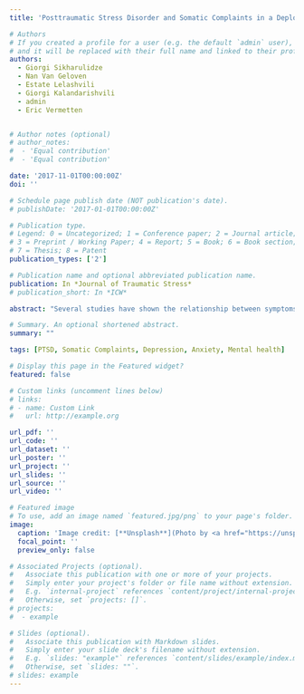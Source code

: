 ```yaml
---
title: 'Posttraumatic Stress Disorder and Somatic Complaints in a Deployed Cohort of Georgian Military Personnel: Mediating Effect of Depression and Anxiety'

# Authors
# If you created a profile for a user (e.g. the default `admin` user), write the username (folder name) here
# and it will be replaced with their full name and linked to their profile.
authors:
  - Giorgi Sikharulidze
  - Nan Van Geloven
  - Estate Lelashvili
  - Giorgi Kalandarishvili
  - admin
  - Eric Vermetten


# Author notes (optional)
# author_notes:
#  - 'Equal contribution'
#  - 'Equal contribution'

date: '2017-11-01T00:00:00Z'
doi: ''

# Schedule page publish date (NOT publication's date).
# publishDate: '2017-01-01T00:00:00Z'

# Publication type.
# Legend: 0 = Uncategorized; 1 = Conference paper; 2 = Journal article;
# 3 = Preprint / Working Paper; 4 = Report; 5 = Book; 6 = Book section;
# 7 = Thesis; 8 = Patent
publication_types: ['2']

# Publication name and optional abbreviated publication name.
publication: In *Journal of Traumatic Stress*
# publication_short: In *ICW*

abstract: "Several studies have shown the relationship between symptoms of posttraumatic stress disorder (PTSD), somatic symptoms, and the mediating effect of depression and anxiety. The following study was conducted to investigate the relationship between PTSD symptoms and somatic complaints through underlying symptoms of depression and anxiety. The participants of the study were 2,799 veterans who were examined after a 6-month deployment. They were assessed using the PTSD Checklist (PCL-5) and Patient Health Questionnaire (PHQ) for depression, anxiety, and somatic complaints. To check the indirect effect of PTSD on somatic complaints through depression and anxiety, mediation model 4 (parallel mediation) of the SPSS PROCESS macro was used. There was a significant total indirect effect of PTSD through depression and anxiety on somatic complaints, b = 0.14, 95% confidence interval (CI) [0.12, 0.16], from which an indirect effect of PTSD on somatic complaints through depression was b = 0.08, 95% CI [0.06, 0.10], and through anxiety it equaled b = 0.06, 95% CI [0.04, 0.07]. The ratio of indirect to total effect was 0.66, 95% CI [0.59, 0.75]. The present study helps us to understand the role of depression and anxiety symptoms when the symptoms of PTSD and somatic complaints are present. These new findings may have implications for the management as well as treatment of PTSD because they recognize the importance of symptoms of anxiety and depression when somatic complaints are present."

# Summary. An optional shortened abstract.
summary: ""

tags: [PTSD, Somatic Complaints, Depression, Anxiety, Mental health] 

# Display this page in the Featured widget?
featured: false

# Custom links (uncomment lines below)
# links:
# - name: Custom Link
#   url: http://example.org

url_pdf: ''
url_code: ''
url_dataset: ''
url_poster: ''
url_project: ''
url_slides: ''
url_source: ''
url_video: ''

# Featured image
# To use, add an image named `featured.jpg/png` to your page's folder.
image:
  caption: 'Image credit: [**Unsplash**](Photo by <a href="https://unsplash.com/@nordwood?utm_source=unsplash&utm_medium=referral&utm_content=creditCopyText">NordWood Themes</a> on <a href="https://unsplash.com/s/photos/social-media?utm_source=unsplash&utm_medium=referral&utm_content=creditCopyText">Unsplash</a>)'
  focal_point: ''
  preview_only: false

# Associated Projects (optional).
#   Associate this publication with one or more of your projects.
#   Simply enter your project's folder or file name without extension.
#   E.g. `internal-project` references `content/project/internal-project/index.md`.
#   Otherwise, set `projects: []`.
# projects:
#  - example

# Slides (optional).
#   Associate this publication with Markdown slides.
#   Simply enter your slide deck's filename without extension.
#   E.g. `slides: "example"` references `content/slides/example/index.md`.
#   Otherwise, set `slides: ""`.
# slides: example
---
```


